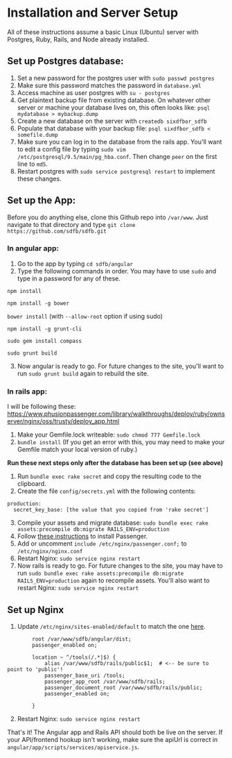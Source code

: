 # Installation and Server Setup

All of these instructions assume a basic Linux (Ubuntu) server with Postgres, Ruby, Rails, and Node already installed.

## Set up Postgres database:

1. Set a new password for the postgres user with `sudo passwd postgres`
2. Make sure this password matches the password in `database.yml`
3. Access machine as user postgres with `su - postgres`
4. Get plaintext backup file from existing database. On whatever other server or machine your database lives on, this often looks like:
`psql mydatabase > mybackup.dump`
5. Create a new database on the server with `createdb sixdfbor_sdfb`
6. Populate that database with your backup file: `psql sixdfbor_sdfb < somefile.dump`
7. Make sure you can log in to the database from the rails app. You'll want to edit a config file by typing `sudo vim /etc/postgresql/9.5/main/pg_hba.conf`. Then change `peer` on the first line to `md5`.
8. Restart postgres with `sudo service postgresql restart` to implement these changes.

## Set up the App:

Before you do anything else, clone this Github repo into `/var/www`. Just navigate to that directory and type `git clone https://github.com/sdfb/sdfb.git`

### In angular app:

1. Go to the app by typing `cd sdfb/angular`
2. Type the following commands in order. You may have to use `sudo` and type in a password for any of these.

`npm install`

`npm install -g bower`

`bower install` (with `--allow-root` option if using sudo)

`npm install -g grunt-cli`

`sudo gem install compass`

`sudo grunt build`

3. Now angular is ready to go. For future changes to the site, you'll want to run `sudo grunt build` again to rebuild the site.

### In rails app:

I will be following these: https://www.phusionpassenger.com/library/walkthroughs/deploy/ruby/ownserver/nginx/oss/trusty/deploy_app.html

1. Make your Gemfile.lock writeable: `sudo chmod 777 Gemfile.lock`
2. `bundle install` (If you get an error with this, you may need to make your Gemfile match your local version of ruby.)

**Run these next steps only after the database has been set up (see above)**

1. Run `bundle exec rake secret` and copy the resulting code to the clipboard.
2. Create the file `config/secrets.yml` with the following contents:
```
production:
  secret_key_base: [the value that you copied from 'rake secret']
```
3. Compile your assets and migrate database: `sudo bundle exec rake assets:precompile db:migrate RAILS_ENV=production`
4. Follow [these instructions](https://www.phusionpassenger.com/library/walkthroughs/deploy/ruby/ownserver/nginx/oss/xenial/install_passenger.html) to install Passenger.
5. Add or uncomment `include /etc/nginx/passenger.conf;` to `/etc/nginx/nginx.conf`
6. Restart Nginx: `sudo service nginx restart`
6. Now rails is ready to go. For future changes to the site, you may have to run `sudo bundle exec rake assets:precompile db:migrate RAILS_ENV=production` again to recompile assets. You'll also want to restart Nginx: `sudo service nginx restart`

## Set up Nginx

1. Update `/etc/nginx/sites-enabled/default` to match the one [here](https://www.phusionpassenger.com/library/deploy/nginx/deploy/ruby/).
```
        root /var/www/sdfb/angular/dist;
        passenger_enabled on;

        location ~ ^/tools(/.*|$) {
            alias /var/www/sdfb/rails/public$1;  # <-- be sure to point to 'public'!
            passenger_base_uri /tools;
            passenger_app_root /var/www/sdfb/rails;
            passenger_document_root /var/www/sdfb/rails/public;
            passenger_enabled on;

        }
```
2. Restart Nginx: `sudo service nginx restart`

That's it! The Angular app and Rails API should both be live on the server. If your API/frontend hookup isn't working, make sure the apiUrl is correct in `angular/app/scripts/services/apiservice.js`.
